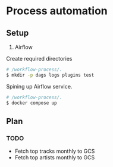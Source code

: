 # Process automation

## Setup

1. Airflow

Create required directories

```sh
# /workflow-process/.
$ mkdir -p dags logs plugins test
```

Spining up Airflow service.

```sh
# /workflow-process/.
$ docker compose up
```

## Plan

### TODO

- Fetch top tracks monthly to GCS
- Fetch top artists monthly to GCS